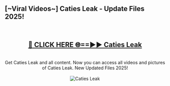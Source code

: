 <h2>[~Viral Videos~] Caties Leak - Update Files 2025!</h2>
<br>
<div align="center">
<h2><a href="https://betterlinks.top/A2PfLJ" rel="nofollow">🔴 CLICK HERE 🌐==►► Caties Leak</a></h2>
<br>
Get Caties Leak and all content. Now you can access all videos and pictures of Caties Leak. New Updated Files 2025!
<br>
<br>
<a href="https://betterlinks.top/A2PfLJ" rel="nofollow" data-target="animated-image.originalLink"><img src="https://i.ibb.co.com/WyWwxjT/player-gif2.gif" alt="Caties Leak" style="max-width: 100%; display: inline-block;" data-target="animated-image.originalImage"></a>
</div>
<br>
